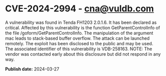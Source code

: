 # CVE-2024-2994 - cna@vuldb.com

A vulnerability was found in Tenda FH1203 2.0.1.6. It has been declared as critical. Affected by this vulnerability is the function GetParentControlInfo of the file /goform/GetParentControlInfo. The manipulation of the argument mac leads to stack-based buffer overflow. The attack can be launched remotely. The exploit has been disclosed to the public and may be used. The associated identifier of this vulnerability is VDB-258163. NOTE: The vendor was contacted early about this disclosure but did not respond in any way.

**Publish date:** 2024-03-27
